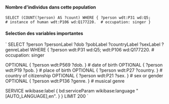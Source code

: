 #### Nombre d'individus dans cette population
`
SELECT (COUNT(?person) AS ?count)
WHERE {
  ?person wdt:P31 wd:Q5;        # instance of human
          wdt:P106 wd:Q177220.  # occupation: singer
}
`
#### Selection des variables importantes
`
SELECT ?person ?personLabel ?dob ?pobLabel ?countryLabel ?sexLabel ?genreLabel
WHERE {
  ?person wdt:P31 wd:Q5;
          wdt:P106 wd:Q177220.   # occupation: singer
  
  OPTIONAL { ?person wdt:P569 ?dob. }       # date of birth
  OPTIONAL { ?person wdt:P19 ?pob. }        # place of birth
  OPTIONAL { ?person wdt:P27 ?country. }    # country of citizenship
  OPTIONAL { ?person wdt:P21 ?sex. }        # sex or gender
  OPTIONAL { ?person wdt:P136 ?genre. }     # musical genre
  
  SERVICE wikibase:label { bd:serviceParam wikibase:language "[AUTO_LANGUAGE],en". }
}
LIMIT 200
`

